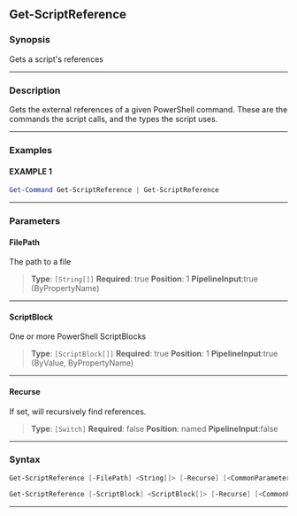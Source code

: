 
Get-ScriptReference
-------------------
### Synopsis
Gets a script's references

---
### Description

Gets the external references of a given PowerShell command.  These are the commands the script calls, and the types the script uses.

---
### Examples
#### EXAMPLE 1
```PowerShell
Get-Command Get-ScriptReference | Get-ScriptReference
```

---
### Parameters
#### **FilePath**

The path to a file



> **Type**: ```[String[]]```
> **Required**: true
> **Position**: 1
> **PipelineInput**:true (ByPropertyName)
---
#### **ScriptBlock**

One or more PowerShell ScriptBlocks



> **Type**: ```[ScriptBlock[]]```
> **Required**: true
> **Position**: 1
> **PipelineInput**:true (ByValue, ByPropertyName)
---
#### **Recurse**

If set, will recursively find references.



> **Type**: ```[Switch]```
> **Required**: false
> **Position**: named
> **PipelineInput**:false
---
### Syntax
```PowerShell
Get-ScriptReference [-FilePath] <String[]> [-Recurse] [<CommonParameters>]
```
```PowerShell
Get-ScriptReference [-ScriptBlock] <ScriptBlock[]> [-Recurse] [<CommonParameters>]
```
---


